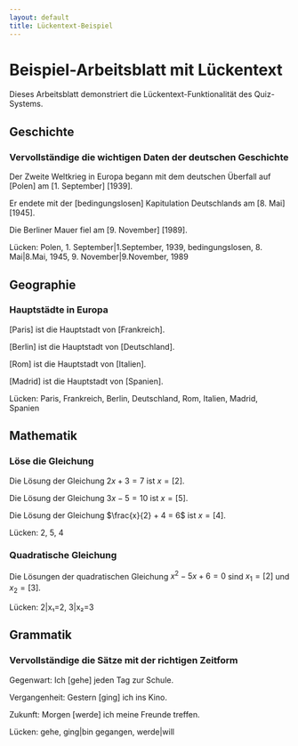 ```yaml
---
layout: default
title: Lückentext-Beispiel
---
```


# Beispiel-Arbeitsblatt mit Lückentext

Dieses Arbeitsblatt demonstriert die Lückentext-Funktionalität des Quiz-Systems.

## Geschichte

### Vervollständige die wichtigen Daten der deutschen Geschichte

Der Zweite Weltkrieg in Europa begann mit dem deutschen Überfall auf [Polen] am [1. September] [1939]. 

Er endete mit der [bedingungslosen] Kapitulation Deutschlands am [8. Mai] [1945].

Die Berliner Mauer fiel am [9. November] [1989].

Lücken: Polen, 1. September|1.September, 1939, bedingungslosen, 8. Mai|8.Mai, 1945, 9. November|9.November, 1989

## Geographie

### Hauptstädte in Europa

[Paris] ist die Hauptstadt von [Frankreich].

[Berlin] ist die Hauptstadt von [Deutschland].

[Rom] ist die Hauptstadt von [Italien].

[Madrid] ist die Hauptstadt von [Spanien].

Lücken: Paris, Frankreich, Berlin, Deutschland, Rom, Italien, Madrid, Spanien

## Mathematik

### Löse die Gleichung

Die Lösung der Gleichung $2x + 3 = 7$ ist $x = [2]$.

Die Lösung der Gleichung $3x - 5 = 10$ ist $x = [5]$.

Die Lösung der Gleichung $\frac{x}{2} + 4 = 6$ ist $x = [4]$.

Lücken: 2, 5, 4

### Quadratische Gleichung

Die Lösungen der quadratischen Gleichung $x^2 - 5x + 6 = 0$ sind $x_1 = [2]$ und $x_2 = [3]$.

Lücken: 2|x₁=2, 3|x₂=3

## Grammatik

### Vervollständige die Sätze mit der richtigen Zeitform

Gegenwart: Ich [gehe] jeden Tag zur Schule.

Vergangenheit: Gestern [ging] ich ins Kino.

Zukunft: Morgen [werde] ich meine Freunde treffen.

Lücken: gehe, ging|bin gegangen, werde|will
